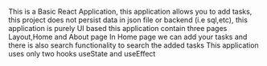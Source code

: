 This is a Basic React Application, this application allows you to add tasks, this project does not persist data in json file or backend (i.e sql,etc),
this application is purely UI based
this application contain three pages Layout,Home and About page
In Home page we can add your tasks and there is also search functionality to search the added tasks
This application uses only two hooks useState and useEffect
